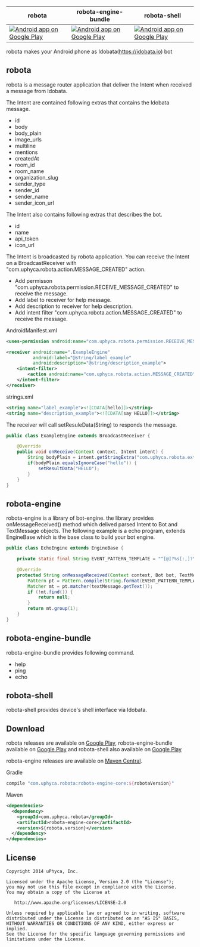 robota  | robota-engine-bundle | robota-shell
------------- | ------------- | -------------
[![Android app on Google Play](https://developer.android.com/images/brand/en_app_rgb_wo_45.png)](https://play.google.com/store/apps/details?id=com.uphyca.robota)  | [![Android app on Google Play](https://developer.android.com/images/brand/en_app_rgb_wo_45.png)](https://play.google.com/store/apps/details?id=com.uphyca.robota.engine.bundle) | [![Android app on Google Play](https://developer.android.com/images/brand/en_app_rgb_wo_45.png)](https://play.google.com/store/apps/details?id=com.uphyca.robota.shell)




robota makes your Android phone as Idobata(https://idobata.io) bot


robota
----

robota is a message router application that deliver the Intent when received a message from Idobata.

The Intent are contained following extras that contains the Idobata message.

 - id
 - body
 - body_plain
 - image_urls
 - multiline
 - mentions
 - createdAt
 - room_id
 - room_name
 - organization_slug
 - sender_type
 - sender_id
 - sender_name
 - sender_icon_url

The Intent also contains following extras that describes the bot.

 - id
 - name
 - api_token
 - icon_url

The Intent is broadcasted by robota application.
You can receive the Intent on a BroadcastReceiver with "com.uphyca.robota.action.MESSAGE_CREATED" action.

 - Add permisson "com.uphyca.robota.permission.RECEIVE_MESSAGE_CREATED" to receive the message.
 - Add label to receiver for help message.
 - Add description to receiver for help description.
 - Add intent filter "com.uphyca.robota.action.MESSAGE_CREATED" to receive the message.

AndroidManifest.xml
```XML
<uses-permission android:name="com.uphyca.robota.permission.RECEIVE_MESSAGE_CREATED"/>

<receiver android:name=".ExampleEngine"
          android:label="@string/label_example"
          android:description="@string/description_example">
    <intent-filter>
        <action android:name="com.uphyca.robota.action.MESSAGE_CREATED"/>
    </intent-filter>
</receiver>
```

strings.xml
```XML
<string name="label_example"><![CDATA[hello]]></string>
<string name="description_example"><![CDATA[say HELLO]]></string>
```


The receiver will call setResuleData(String) to responds the message.

```Java
public class ExampleEngine extends BroadcastReceiver {

    @Override
    public void onReceive(Context context, Intent intent) {
        String bodyPlain = intent.getStringExtra("com.uphyca.robota.extra.BODY_PLAIN");
        if(bodyPlain.equalsIgnoreCase("hello")) {
            setResultData("HELLO");
        }
    }
}
```


robota-engine
----

robota-engine is a library of bot-engine.
the library provides onMessageReceived() method which delived parsed Intent to Bot and TextMessage objects.
The following example is a echo program, extends EngineBase which is the base class to build your bot engine.

```Java
public class EchoEngine extends EngineBase {

    private static final String EVENT_PATTERN_TEMPLATE = "^[@]?%s[:,]?\\s*(?:echo\\s*((.*)?)$)";

    @Override
    protected String onMessageReceived(Context context, Bot bot, TextMessage textMessage) {
        Pattern pt = Pattern.compile(String.format(EVENT_PATTERN_TEMPLATE, bot.getName()), Pattern.CASE_INSENSITIVE);
        Matcher mt = pt.matcher(textMessage.getText());
        if (!mt.find()) {
            return null;
        }
        return mt.group(1);
    }
}
```

robota-engine-bundle
----
robota-engine-bundle provides following command.

 - help
 - ping
 - echo

robota-shell
----
robota-shell provides device's shell interface via Idobata.


Download
-----

robota releases are available on [Google Play](https://play.google.com/store/apps/details?id=com.uphyca.robota), robota-engine-bundle available on [Google Play](https://play.google.com/store/apps/details?id=com.uphyca.robota.engine.bundle) and robota-shell also available on [Google Play](https://play.google.com/store/apps/details?id=com.uphyca.robota.shell)

robota-engine releases are available on [Maven Central](http://search.maven.org/#search%7Cga%7C1%7Ca%3A%22robota-engine-core%22).

Gradle
```groovy
compile "com.uphyca.robota:robota-engine-core:${robotaVersion}"
```

Maven
```xml
<dependencies>
  <dependency>
    <groupId>com.uphyca.robota</groupId>
    <artifactId>robota-engine-core</artifactId>
    <version>${robota.version}</version>
  </dependency>
</dependencies>
```


License
-------

    Copyright 2014 uPhyca, Inc.

    Licensed under the Apache License, Version 2.0 (the "License");
    you may not use this file except in compliance with the License.
    You may obtain a copy of the License at

       http://www.apache.org/licenses/LICENSE-2.0

    Unless required by applicable law or agreed to in writing, software
    distributed under the License is distributed on an "AS IS" BASIS,
    WITHOUT WARRANTIES OR CONDITIONS OF ANY KIND, either express or implied.
    See the License for the specific language governing permissions and
    limitations under the License.
